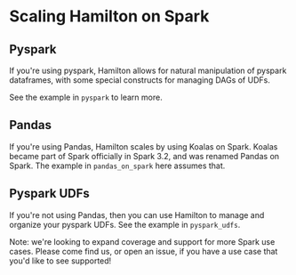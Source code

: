 
# Scaling Hamilton on Spark
## Pyspark

If you're using pyspark, Hamilton allows for natural manipulation of pyspark dataframes,
with some special constructs for managing DAGs of UDFs.

See the example in `pyspark` to learn more.

## Pandas
If you're using Pandas, Hamilton scales by using Koalas on Spark.
Koalas became part of Spark officially in Spark 3.2, and was renamed Pandas on Spark.
The example in `pandas_on_spark` here assumes that.

## Pyspark UDFs
If you're not using Pandas, then you can use Hamilton to manage and organize your pyspark UDFs.
See the example in `pyspark_udfs`.

Note: we're looking to expand coverage and support for more Spark use cases. Please come find us, or open an issue,
if you have a use case that you'd like to see supported!
